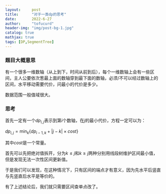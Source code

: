 ```yaml
---
layout:     post
title:      "对于一类dp的思考"
date:       2022-6-27
author:     "tofucurd"
header-img: "img/post-bg-1.jpg"
catalog: true
mathjax: true
tags: [DP,SegmentTree]
---
```


### 题目大概意思

有一个很多一维数轴（从上到下，时间从前到后），每个一维数轴上会有一些区间，主人公要依次葱最上面的数轴穿到最下面的数轴，必须/不可以经过数轴上的区间，水平移动需要代价，问最小的代价是多少。

数据范围一般值域很大。

### 思考

首先一定有一个$dp_{i,j}$表示到第$i$个数轴，在$j$的最小代价，方程一定可以为：

$dp_{i,j}=\min_{k} {\{dp_{i-1,k}+|j-k| \times cost\}}$

其中$cost$是一个常量。

首先可以先把绝对值拆开，分为$k \le j$和$k \geq j$两种分别用线段树维护区间最小值，但是发现无法一次性区间更新值。

于是我们可以发现，在这种情况下，只有区间的端点才有意义，因为先水平后竖直与先竖直后水平是等价的。

有了上述结论后，我们就只需要区间查单点改了。